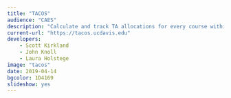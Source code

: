 ```yaml
---
title: "TACOS"
audience: "CAES"
description: "Calculate and track TA allocations for every course within CAES"
current-url: "https://tacos.ucdavis.edu"
developers:
    - Scott Kirkland
    - John Knoll
    - Laura Holstege
image: "tacos"
date: 2019-04-14
bgcolor: 1D4169
slideshow: yes
---
```

